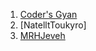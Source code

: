 1. [Coder's Gyan](https://www.youtube.com/watch?v=OGhQhFKvMiM)
2. [NatelltToukyro]
3. [MRHJeveh](https://www.youtube.com/@MRHJewel/videos)
